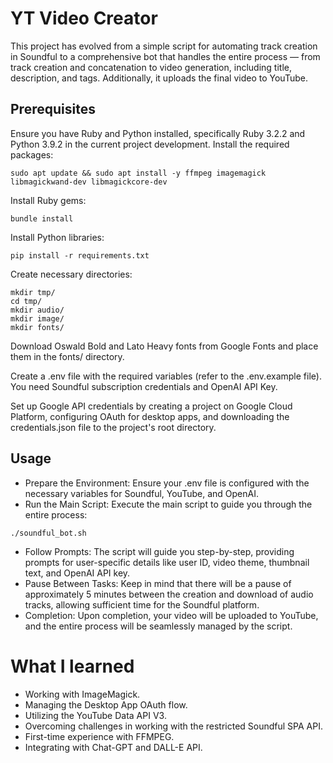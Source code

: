 # YT Video Creator

This project has evolved from a simple script for automating track creation in Soundful to a comprehensive bot that handles the entire process — from track creation and concatenation to video generation, including title, description, and tags. Additionally, it uploads the final video to YouTube.

## Prerequisites

Ensure you have Ruby and Python installed, specifically Ruby 3.2.2 and Python 3.9.2 in the current project development. Install the required packages:
```shell
sudo apt update && sudo apt install -y ffmpeg imagemagick libmagickwand-dev libmagickcore-dev
```

Install Ruby gems:
```shell
bundle install
```

Install Python libraries:
```shell
pip install -r requirements.txt
```

Create necessary directories:
```shell
mkdir tmp/
cd tmp/
mkdir audio/
mkdir image/
mkdir fonts/
```

Download Oswald Bold and Lato Heavy fonts from Google Fonts and place them in the fonts/ directory.

Create a .env file with the required variables (refer to the .env.example file). You need Soundful subscription credentials and OpenAI API Key.

Set up Google API credentials by creating a project on Google Cloud Platform, configuring OAuth for desktop apps, and downloading the credentials.json file to the project's root directory.

## Usage

- Prepare the Environment:
Ensure your .env file is configured with the necessary variables for Soundful, YouTube, and OpenAI.
- Run the Main Script:
Execute the main script to guide you through the entire process:
```shell
./soundful_bot.sh
```
- Follow Prompts:
The script will guide you step-by-step, providing prompts for user-specific details like user ID, video theme, thumbnail text, and OpenAI API key.
- Pause Between Tasks:
Keep in mind that there will be a pause of approximately 5 minutes between the creation and download of audio tracks, allowing sufficient time for the Soundful platform.
- Completion:
Upon completion, your video will be uploaded to YouTube, and the entire process will be seamlessly managed by the script.

# What I learned

- Working with ImageMagick.
- Managing the Desktop App OAuth flow.
- Utilizing the YouTube Data API V3.
- Overcoming challenges in working with the restricted Soundful SPA API.
- First-time experience with FFMPEG.
- Integrating with Chat-GPT and DALL-E API.
